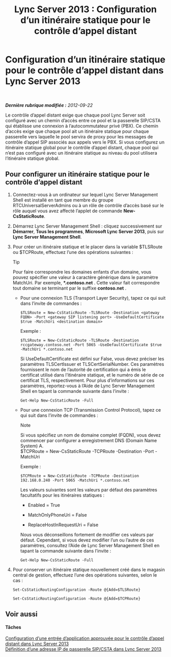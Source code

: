 ﻿---
title: 'Lync Server 2013 : Configuration d’un itinéraire statique pour le contrôle d’appel distant'
TOCTitle: Configuration d’un itinéraire statique pour le contrôle d’appel distant
ms:assetid: f7003023-443d-48ee-989b-71e8b0b0abbd
ms:mtpsurl: https://technet.microsoft.com/fr-fr/library/Gg615051(v=OCS.15)
ms:contentKeyID: 49299361
ms.date: 05/20/2016
mtps_version: v=OCS.15
ms.translationtype: HT
---

# Configuration d’un itinéraire statique pour le contrôle d’appel distant dans Lync Server 2013

 

_**Dernière rubrique modifiée :** 2012-09-22_

Le contrôle d’appel distant exige que chaque pool Lync Server soit configuré avec un chemin d’accès entre ce pool et la passerelle SIP/CSTA qui établisse une connexion à l’autocommutateur privé (PBX). Ce chemin d’accès exige que chaque pool ait un itinéraire statique pour chaque passerelle vers laquelle le pool servira de proxy pour les messages de contrôle d’appel SIP associés aux appels vers le PBX. Si vous configurez un itinéraire statique global pour le contrôle d’appel distant, chaque pool qui n’est pas configuré avec un itinéraire statique au niveau du pool utilisera l’itinéraire statique global.

## Pour configurer un itinéraire statique pour le contrôle d’appel distant

1.  Connectez-vous à un ordinateur sur lequel Lync Server Management Shell est installé en tant que membre du groupe RTCUniversalServerAdmins ou à un rôle de contrôle d’accès basé sur le rôle auquel vous avez affecté l’applet de commande **New-CsStaticRoute**.

2.  Démarrez Lync Server Management Shell : cliquez successivement sur **Démarrer**, **Tous les programmes**, **Microsoft Lync Server 2013**, puis sur **Lync Server Management Shell**.

3.  Pour créer un itinéraire statique et le placer dans la variable $TLSRoute ou $TCPRoute, effectuez l’une des opérations suivantes :
    
    > [!TIP]  
    > Pour faire correspondre les domaines enfants d’un domaine, vous pouvez spécifier une valeur à caractère générique dans le paramètre MatchUri. Par exemple, <strong>*.contoso.net</strong> . Cette valeur fait correspondre tout domaine se terminant par le suffixe <strong>contoso.net</strong> .    
      - Pour une connexion TLS (Transport Layer Security), tapez ce qui suit dans l’invite de commandes :
        
            $TLSRoute = New-CsStaticRoute -TLSRoute -Destination <gateway FQDN> -Port <gateway SIP listening port> -UseDefaultCertificate $true -MatchUri <destination domain>
        
        Exemple :
        
            $TLSRoute = New-CsStaticRoute -TLSRoute -Destination rccgateway.contoso.net -Port 5065 -UseDefaultCertificate $true -MatchUri *.contoso.net
        
        Si UseDefaultCertificate est défini sur False, vous devez préciser les paramètres TLSCertIssuer et TLSCertSerialNumber. Ces paramètres fournissent le nom de l’autorité de certification qui a émis le certificat utilisé dans l’itinéraire statique, et le numéro de série de ce certificat TLS, respectivement. Pour plus d’informations sur ces paramètres, reportez-vous à l’Aide de Lync Server Management Shell en tapant la commande suivante dans l’invite :
        
            Get-Help New-CsStaticRoute -Full
    
      - Pour une connexion TCP (Transmission Control Protocol), tapez ce qui suit dans l’invite de commandes :
        
        > [!NOTE]  
        > Si vous spécifiez un nom de domaine complet (FQDN), vous devez commencer par configurer a enregistrement DNS (Domain Name System) A.        
            $TCPRoute = New-CsStaticRoute -TCPRoute -Destination <gateway IP address or FQDN> -Port <gateway SIP listening port> -MatchUri <destination domain>
        
        Exemple :
        
            $TCPRoute = New-CsStaticRoute -TCPRoute -Destination 192.168.0.240 -Port 5065 -MatchUri *.contoso.net
        
        Les valeurs suivantes sont les valeurs par défaut des paramètres facultatifs pour les itinéraires statiques :
        
          - Enabled = True
        
          - MatchOnlyPhoneUri = False
        
          - ReplaceHostInRequestUri = False
        
        Nous vous déconseillons fortement de modifier ces valeurs par défaut. Cependant, si vous devez modifier l’un ou l’autre de ces paramètres, consultez l’Aide de Lync Server Management Shell en tapant la commande suivante dans l’invite :
        
            Get-Help New-CsStaticRoute -Full

4.  Pour conserver un itinéraire statique nouvellement créé dans le magasin central de gestion, effectuez l’une des opérations suivantes, selon le cas :
    
    ```
    Set-CsStaticRoutingConfiguration -Route @{Add=$TLSRoute}
    ```
    ```
    Set-CsStaticRoutingConfiguration -Route @{Add=$TCPRoute}
    ```

## Voir aussi

#### Tâches

[Configuration d’une entrée d’application approuvée pour le contrôle d’appel distant dans Lync Server 2013](lync-server-2013-configure-a-trusted-application-entry-for-remote-call-control.md)  
[Définition d’une adresse IP de passerelle SIP/CSTA dans Lync Server 2013](lync-server-2013-define-a-sip-csta-gateway-ip-address.md)

